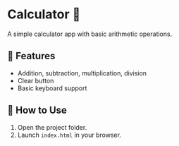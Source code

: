 # Calculator 🧮

A simple calculator app with basic arithmetic operations.

## 🚀 Features
- Addition, subtraction, multiplication, division
- Clear button
- Basic keyboard support

## 📂 How to Use
1. Open the project folder.
2. Launch `index.html` in your browser.
